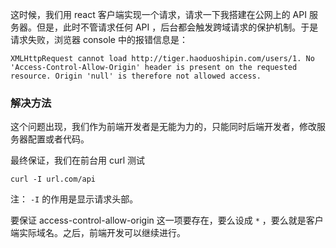 
这时候，我们用 react 客户端实现一个请求，请求一下我搭建在公网上的 API 服务器。但是，此时不管请求任何 API ，后台都会触发跨域请求的保护机制。于是请求失败，浏览器 console 中的报错信息是：

```
XMLHttpRequest cannot load http://tiger.haoduoshipin.com/users/1. No 'Access-Control-Allow-Origin' header is present on the requested resource. Origin 'null' is therefore not allowed access.
```


### 解决方法

这个问题出现，我们作为前端开发者是无能为力的，只能同时后端开发者，修改服务器配置或者代码。


最终保证，我们在前台用 curl 测试

```
curl -I url.com/api
```

注： `-I` 的作用是显示请求头部。

要保证 access-control-allow-origin 这一项要存在，要么设成 `*` ，要么就是客户端实际域名。之后，前端开发可以继续进行。

